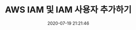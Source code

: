 ---
title: AWS IAM 및 IAM 사용자 추가하기
date: 2020-07-19 21:21:46
categories:
  - etc
tags:
  - AWS
  - IAM
publish: false
---